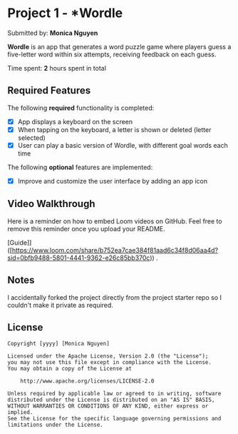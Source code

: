 # Project 1 - *Wordle

Submitted by: **Monica Nguyen**

**Wordle** is an app that generates a word puzzle game where players guess a five-letter word within six attempts, receiving feedback on each guess.

Time spent: **2** hours spent in total

## Required Features

The following **required** functionality is completed:

- [x] App displays a keyboard on the screen
- [x] When tapping on the keyboard, a letter is shown or deleted (letter selected)
- [x] User can play a basic version of Wordle, with different goal words each time

The following **optional** features are implemented:

- [x] Improve and customize the user interface by adding an app icon

## Video Walkthrough

Here is a reminder on how to embed Loom videos on GitHub. Feel free to remove this reminder once you upload your README. 

[Guide]]([https://www.loom.com/share/b752ea7cae384f81aad6c34f8d06aa4d?sid=0bfb9488-5801-4441-9362-e26c85bb370c)) .


## Notes

I accidentally forked the project directly from the project starter repo so I couldn't make it private as required.

## License

    Copyright [yyyy] [Monica Nguyen]

    Licensed under the Apache License, Version 2.0 (the "License");
    you may not use this file except in compliance with the License.
    You may obtain a copy of the License at

        http://www.apache.org/licenses/LICENSE-2.0

    Unless required by applicable law or agreed to in writing, software
    distributed under the License is distributed on an "AS IS" BASIS,
    WITHOUT WARRANTIES OR CONDITIONS OF ANY KIND, either express or implied.
    See the License for the specific language governing permissions and
    limitations under the License.
